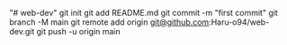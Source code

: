 "# web-dev"  git init git add README.md git commit -m "first commit" git branch -M main git remote add origin git@github.com:Haru-o94/web-dev.git git push -u origin main
